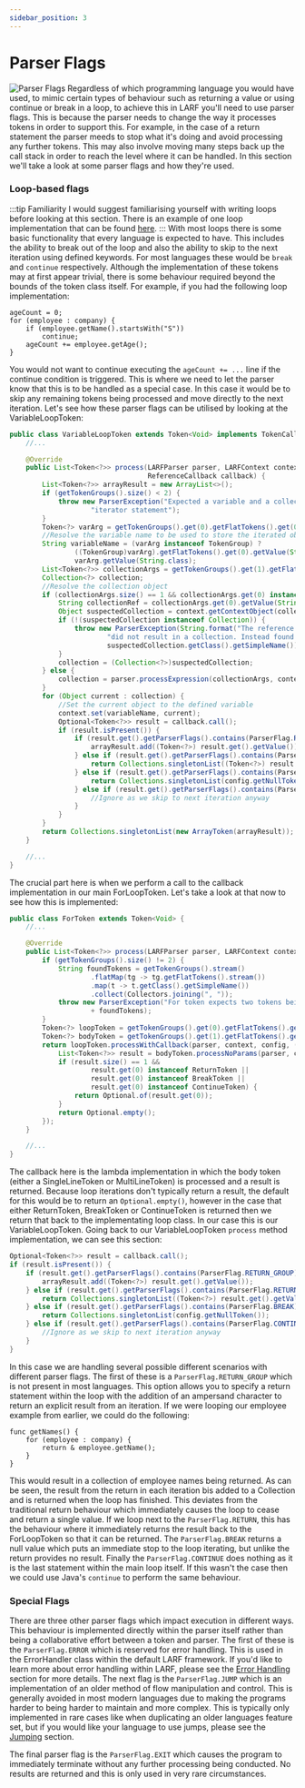 ```yaml
---
sidebar_position: 3
---
```

# Parser Flags
![Parser Flags](/img/flags.jpg)
Regardless of which programming language you would have used, to mimic certain types of behaviour such as 
returning a value or using continue or break in a loop, to achieve this in LARF you'll need to use parser flags. 
This is because the parser needs to change the way it processes tokens in order to support this. For example, 
in the case of a return statement the parser meeds to stop what it's doing and avoid processing any further 
tokens. This may also involve moving many steps back up the call stack in order to reach the level where it 
can be handled. In this section we'll take a look at some parser flags and how they're used.

### Loop-based flags
:::tip Familiarity
I would suggest familiarising yourself with writing loops before looking at this section. There is an example 
of one loop implementation that can be found [here](../tokens/callbacks.md).
:::
With most loops there is some basic functionality that every language is expected to have. This includes the
ability to break out of the loop and also the ability to skip to the next iteration using defined keywords.
For most languages these would be ``break`` and ``continue`` respectively. Although the implementation of these
tokens may at first appear trivial, there is some behaviour required beyond the bounds of the token class itself.
For example, if you had the following loop implementation:
```
ageCount = 0;
for (employee : company) {
    if (employee.getName().startsWith("S"))
        continue;
    ageCount += employee.getAge();
}
```
You would not want to continue executing the ``ageCount += ...`` line if the continue condition is triggered.
This is where we need to let the parser know that this is to be handled as a special case. In this case it would 
be to skip any remaining tokens being processed and move directly to the next iteration. Let's see how these
parser flags can be utilised by looking at the VariableLoopToken:
```java
public class VariableLoopToken extends Token<Void> implements TokenCallback {
    //...

    @Override
    public List<Token<?>> process(LARFParser parser, LARFContext context, LARFConfig config, 
                                  ReferenceCallback callback) {
        List<Token<?>> arrayResult = new ArrayList<>();
        if (getTokenGroups().size() < 2) {
            throw new ParserException("Expected a variable and a collection provided in the for each " + 
                    "iterator statement");
        }
        Token<?> varArg = getTokenGroups().get(0).getFlatTokens().get(0);
        //Resolve the variable name to be used to store the iterated object in context
        String variableName = (varArg instanceof TokenGroup) ?
                ((TokenGroup)varArg).getFlatTokens().get(0).getValue(String.class) :
                varArg.getValue(String.class);
        List<Token<?>> collectionArgs = getTokenGroups().get(1).getFlatTokens();
        Collection<?> collection;
        //Resolve the collection object
        if (collectionArgs.size() == 1 && collectionArgs.get(0) instanceof TokenValue) {
            String collectionRef = collectionArgs.get(0).getValue(String.class);
            Object suspectedCollection = context.getContextObject(collectionRef);
            if (!(suspectedCollection instanceof Collection)) {
                throw new ParserException(String.format("The reference used in the for each loop (%s) " + 
                        "did not result in a collection. Instead found '%s'", collectionRef, 
                        suspectedCollection.getClass().getSimpleName()));
            }
            collection = (Collection<?>)suspectedCollection;
        } else {
            collection = parser.processExpression(collectionArgs, context).getValue(Collection.class);
        }
        for (Object current : collection) {
            //Set the current object to the defined variable
            context.set(variableName, current);
            Optional<Token<?>> result = callback.call();
            if (result.isPresent()) {
                if (result.get().getParserFlags().contains(ParserFlag.RETURN_GROUP)) {
                    arrayResult.add((Token<?>) result.get().getValue());
                } else if (result.get().getParserFlags().contains(ParserFlag.RETURN)) {
                    return Collections.singletonList((Token<?>) result.get().getValue());
                } else if (result.get().getParserFlags().contains(ParserFlag.BREAK)) {
                    return Collections.singletonList(config.getNullToken());
                } else if (result.get().getParserFlags().contains(ParserFlag.CONTINUE)) {
                    //Ignore as we skip to next iteration anyway
                }
            }
        }
        return Collections.singletonList(new ArrayToken(arrayResult));
    }

    //...
}
```
The crucial part here is when we perform a call to the callback implementation in our main ForLoopToken. Let's
take a look at that now to see how this is implemented:
```java
public class ForToken extends Token<Void> {
    //...

    @Override
    public List<Token<?>> process(LARFParser parser, LARFContext context, LARFConfig config) {
        if (getTokenGroups().size() != 2) {
            String foundTokens = getTokenGroups().stream()
                    .flatMap(tg -> tg.getFlatTokens().stream())
                    .map(t -> t.getClass().getSimpleName())
                    .collect(Collectors.joining(", "));
            throw new ParserException("For token expects two tokens being the looping portion and the body. Instead got "
                    + foundTokens);
        }
        Token<?> loopToken = getTokenGroups().get(0).getFlatTokens().get(0);
        Token<?> bodyToken = getTokenGroups().get(1).getFlatTokens().get(0);
        return loopToken.processWithCallback(parser, context, config, () -> {
            List<Token<?>> result = bodyToken.processNoParams(parser, context, config);
            if (result.size() == 1 &&
                    result.get(0) instanceof ReturnToken ||
                    result.get(0) instanceof BreakToken ||
                    result.get(0) instanceof ContinueToken) {
                return Optional.of(result.get(0));
            }
            return Optional.empty();
        });
    }

    //...    
}
```
The callback here is the lambda implementation in which the body token (either a SingleLineToken or MultiLineToken) is
processed and a result is returned. Because loop iterations don't typically return a result, the default for this would
be to return an ``Optional.empty()``, however in the case that either ReturnToken, BreakToken or ContinueToken is 
returned then we return that back to the implementating loop class. In our case this is our VariableLoopToken.
Going back to our VariableLoopToken ``process`` method implementation, we can see this section:
```java
Optional<Token<?>> result = callback.call();
if (result.isPresent()) {
    if (result.get().getParserFlags().contains(ParserFlag.RETURN_GROUP)) {
        arrayResult.add((Token<?>) result.get().getValue());
    } else if (result.get().getParserFlags().contains(ParserFlag.RETURN)) {
        return Collections.singletonList((Token<?>) result.get().getValue());
    } else if (result.get().getParserFlags().contains(ParserFlag.BREAK)) {
        return Collections.singletonList(config.getNullToken());
    } else if (result.get().getParserFlags().contains(ParserFlag.CONTINUE)) {
        //Ignore as we skip to next iteration anyway
    }
}
```
In this case we are handling several possible different scenarios with different parser flags. The first of these is a 
``ParserFlag.RETURN_GROUP`` which is not present in most languages. This option allows you to specify a return statement
within the loop with the addition of an ampersand character to return an explicit result from an iteration. If we were
looping our employee example from earlier, we could do the following:
```
func getNames() {
    for (employee : company) {
        return & employee.getName();
    }
}
```
This would result in a collection of employee names being returned. As can be seen, the result from the return in each
iteration bis added to a Collection and is returned when the loop has finished. This deviates from the traditional return
behaviour which immediately causes the loop to cease and return a single value. If we loop next to the ``ParserFlag.RETURN``,
this has the behaviour where it immediately returns the result back to the ForLoopToken so that it can be returned.
The ``ParserFlag.BREAK`` returns a null value which puts an immediate stop to the loop iterating, but unlike the return
provides no result. Finally the ``ParserFlag.CONTINUE`` does nothing as it is the last statement within the main loop
itself. If this wasn't the case then we could use Java's ``continue`` to perform the same behaviour.

### Special Flags
There are three other parser flags which impact execution in different ways. This behaviour is implemented directly within
the parser itself rather than being a collaborative effort between a token and parser. The first of these is the 
``ParserFlag.ERROR`` which is reserved for error handling. This is used in the ErrorHandler class within the default
LARF framework. If you'd like to learn more about error handling within LARF, please see the [Error Handling](../error-handling.md)
section for more details. The next flag is the ``ParserFlag.JUMP`` which is an implementation of an older method of flow
manipulation and control. This is generally avoided in most modern languages due to making the programs harder to being harder
to maintain and more complex. This is typically only implemented in rare cases like when duplicating an older languages
feature set, but if you would like your language to use jumps, please see the [Jumping](../jumping.md) section.

The final parser flag is the ``ParserFlag.EXIT`` which causes the program to immediately terminate without any further
processing being conducted. No results are returned and this is only used in very rare circumstances.